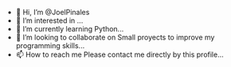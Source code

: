 - 👋 Hi, I’m @JoelPinales
- 👀 I’m interested in ...
- 🌱 I’m currently learning Python...
- 💞️ I’m looking to collaborate on Small proyects to improve my programming skills...
- 📫 How to reach me Please contact me directly by this profile...

<!---
JoelPinales/JoelPinales is a ✨ special ✨ repository because its `README.md` (this file) appears on your GitHub profile.
You can click the Preview link to take a look at your changes.
--->
